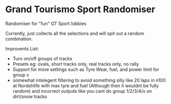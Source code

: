 # Grand Tourismo Sport Randomiser
Randomiser for "fun" GT Sport lobbies

Currently, just collects all the selections and will spit out a random combination.

Improvents List:
- Turn on/off groups of tracks
- Presets eg: ovals, short tracks only, real tracks only, no rally
- Support for more settings such as Tyre Wear, fuel, and power limit for group x
- somewhat intelegent filtering to avoid something silly like 20 laps in n100 at Nordshlife with max tyre and fuel (Although then it wouldnt be fully random) and incorrect outputs like you cant do group 1/2/3/4/x on dirt/snow tracks
